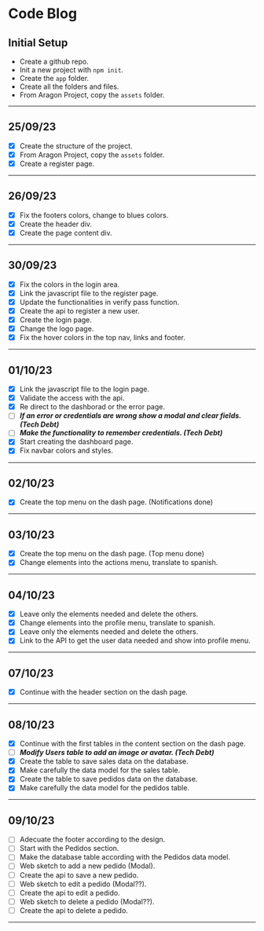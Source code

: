 # Code Blog

## Initial Setup

- Create a github repo.
- Init a new project with `npm init`.
- Create the `app` folder.
- Create all the folders and files.
- From Aragon Project, copy the `assets` folder.

---

## 25/09/23

- [x] Create the structure of the project.
- [x] From Aragon Project, copy the `assets` folder.
- [x] Create a register page.

---

## 26/09/23

- [x] Fix the footers colors, change to blues colors.
- [x] Create the header div.
- [x] Create the page content div.

---

## 30/09/23

- [x] Fix the colors in the login area.
- [x] Link the javascript file to the register page.
- [x] Update the functionalities in verify pass function.
- [x] Create the api to register a new user.
- [x] Create the login page.
- [x] Change the logo page.
- [x] Fix the hover colors in the top nav, links and footer.

---

## 01/10/23

- [x] Link the javascript file to the login page.
- [x] Validate the access with the api.
- [x] Re direct to the dashborad or the error page.
- [ ] **_If an error or credentials are wrong show a modal and clear fields. (Tech Debt)_**
- [ ] **_Make the functionality to remember credentials. (Tech Debt)_**
- [x] Start creating the dashboard page.
- [x] Fix navbar colors and styles.

---

## 02/10/23

- [x] Create the top menu on the dash page. (Notifications done)

---

## 03/10/23

- [x] Create the top menu on the dash page. (Top menu done)
- [x] Change elements into the actions menu, translate to spanish.

---

## 04/10/23

- [x] Leave only the elements needed and delete the others.
- [x] Change elements into the profile menu, translate to spanish.
- [x] Leave only the elements needed and delete the others.
- [x] Link to the API to get the user data needed and show into profile menu.

---

## 07/10/23

- [x] Continue with the header section on the dash page.

---

## 08/10/23

- [x] Continue with the first tables in the content section on the dash page.
- [ ] **_Modify Users table to add an image or avatar. (Tech Debt)_**
- [x] Create the table to save sales data on the database.
- [x] Make carefully the data model for the sales table.
- [x] Create the table to save pedidos data on the database.
- [x] Make carefully the data model for the pedidos table.

---

## 09/10/23

- [ ] Adecuate the footer according to the design.
- [ ] Start with the Pedidos section.
- [ ] Make the database table according with the Pedidos data model.
- [ ] Web sketch to add a new pedido (Modal).
- [ ] Create the api to save a new pedido.
- [ ] Web sketch to edit a pedido (Modal??).
- [ ] Create the api to edit a pedido.
- [ ] Web sketch to delete a pedido (Modal??).
- [ ] Create the api to delete a pedido.

---
